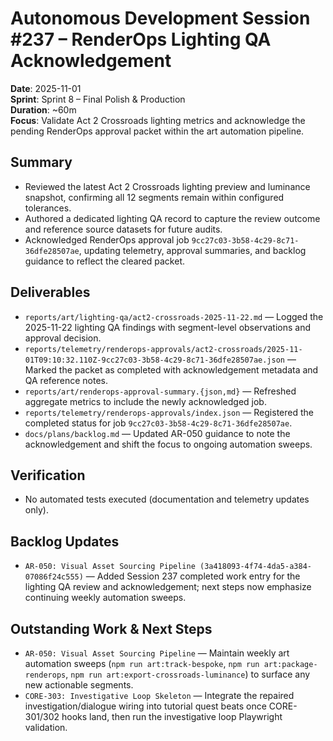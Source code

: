 # Autonomous Development Session #237 – RenderOps Lighting QA Acknowledgement

**Date**: 2025-11-01  
**Sprint**: Sprint 8 – Final Polish & Production  
**Duration**: ~60m  
**Focus**: Validate Act 2 Crossroads lighting metrics and acknowledge the pending RenderOps approval packet within the art automation pipeline.

## Summary
- Reviewed the latest Act 2 Crossroads lighting preview and luminance snapshot, confirming all 12 segments remain within configured tolerances.
- Authored a dedicated lighting QA record to capture the review outcome and reference source datasets for future audits.
- Acknowledged RenderOps approval job `9cc27c03-3b58-4c29-8c71-36dfe28507ae`, updating telemetry, approval summaries, and backlog guidance to reflect the cleared packet.

## Deliverables
- `reports/art/lighting-qa/act2-crossroads-2025-11-22.md` — Logged the 2025-11-22 lighting QA findings with segment-level observations and approval decision.
- `reports/telemetry/renderops-approvals/act2-crossroads/2025-11-01T09:10:32.110Z-9cc27c03-3b58-4c29-8c71-36dfe28507ae.json` — Marked the packet as completed with acknowledgement metadata and QA reference notes.
- `reports/art/renderops-approval-summary.{json,md}` — Refreshed aggregate metrics to include the newly acknowledged job.
- `reports/telemetry/renderops-approvals/index.json` — Registered the completed status for job `9cc27c03-3b58-4c29-8c71-36dfe28507ae`.
- `docs/plans/backlog.md` — Updated AR-050 guidance to note the acknowledgement and shift the focus to ongoing automation sweeps.

## Verification
- No automated tests executed (documentation and telemetry updates only).

## Backlog Updates
- `AR-050: Visual Asset Sourcing Pipeline (3a418093-4f74-4da5-a384-07086f24c555)` — Added Session 237 completed work entry for the lighting QA review and acknowledgement; next steps now emphasize continuing weekly automation sweeps.

## Outstanding Work & Next Steps
- `AR-050: Visual Asset Sourcing Pipeline` — Maintain weekly art automation sweeps (`npm run art:track-bespoke`, `npm run art:package-renderops`, `npm run art:export-crossroads-luminance`) to surface any new actionable segments.
- `CORE-303: Investigative Loop Skeleton` — Integrate the repaired investigation/dialogue wiring into tutorial quest beats once CORE-301/302 hooks land, then run the investigative loop Playwright validation.
